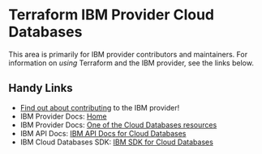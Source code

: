 # Terraform IBM Provider Cloud Databases
<!-- markdownlint-disable MD026 -->
This area is primarily for IBM provider contributors and maintainers. For information on _using_ Terraform and the IBM provider, see the links below.


## Handy Links
* [Find out about contributing](../../../CONTRIBUTING.md) to the IBM provider!
* IBM Provider Docs: [Home](https://registry.terraform.io/providers/IBM-Cloud/ibm/latest/docs)
* IBM Provider Docs: [One of the Cloud Databases resources](https://registry.terraform.io/providers/IBM-Cloud/ibm/latest/docs/resources/database)
* IBM API Docs: [IBM API Docs for Cloud Databases](https://cloud.ibm.com/apidocs/cloud-databases-api/cloud-databases-api-v4)
* IBM Cloud Databases SDK: [IBM SDK for Cloud Databases](https://github.com/Mavrickk3/bluemix-go/tree/master/api/icd/icdv4)
